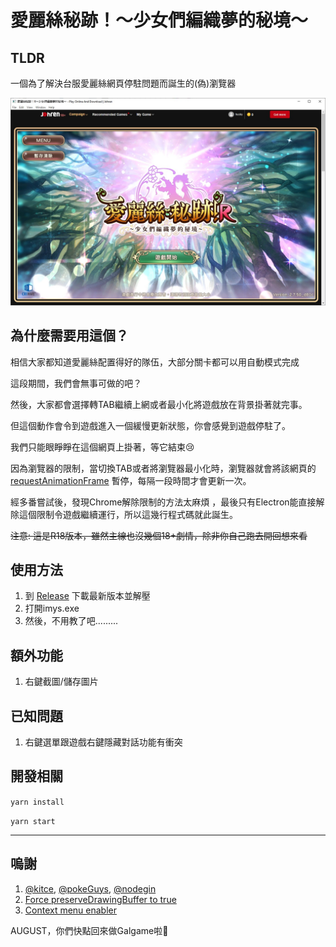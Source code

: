 # 愛麗絲秘跡！〜少女們編織夢的秘境〜

## TLDR

一個為了解決台服愛麗絲網頁停駐問題而誕生的(偽)瀏覽器

![](https://raw.githubusercontent.com/c0re100/imys/master/preview.jpg)

## 為什麼需要用這個？

相信大家都知道愛麗絲配置得好的隊伍，大部分關卡都可以用自動模式完成

這段期間，我們會無事可做的吧？

然後，大家都會選擇轉TAB繼續上網或者最小化將遊戲放在背景掛著就完事。

但這個動作會令到遊戲進入一個緩慢更新狀態，你會感覺到遊戲停駐了。

我們只能眼睜睜在這個網頁上掛著，等它結束😢

因為瀏覽器的限制，當切換TAB或者將瀏覽器最小化時，瀏覽器就會將該網頁的 [requestAnimationFrame](https://developer.mozilla.org/zh-TW/docs/Web/API/window/requestAnimationFrame) 暫停，每隔一段時間才會更新一次。

經多番嘗試後，發現Chrome解除限制的方法太麻煩 ，最後只有Electron能直接解除這個限制令遊戲繼續運行，所以這幾行程式碼就此誕生。

~~注意: 這是R18版本，雖然主線也沒幾個18+劇情，除非你自己跑去開回想來看~~

## 使用方法

1. 到 [Release](https://github.com/c0re100/imys/releases) 下載最新版本並解壓
2. 打開imys.exe
3. 然後，不用教了吧.........

## 額外功能

1. 右鍵截圖/儲存圖片

## 已知問題

1. 右鍵選單跟遊戲右鍵隱藏對話功能有衝突

## 開發相關

`yarn install`

`yarn start`

---

## 嗚謝

1. [@kitce](https://github.com/kitce), [@pokeGuys](https://github.com/pokeguys), [@nodegin](https://github.com/nodegin)
2. [Force preserveDrawingBuffer to true](https://github.com/greggman/webgl-helpers/blob/master/webgl-force-preservedrawingbuffer.js)
3. [Context menu enabler](https://greasyfork.org/scripts/23772-absolute-enable-right-click-copy/code/Absolute%20Enable%20Right%20Click%20%20Copy.user.js)

AUGUST，你們快點回來做Galgame啦🥺
